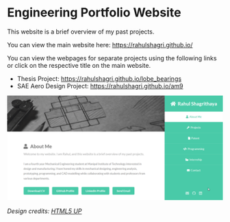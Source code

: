 # Engineering Portfolio Website

This website is a brief overview of my past projects.

You can view the main website here: https://rahulshagri.github.io/

You can view the webpages for separate projects using the following links or click on the respective title on the main website.

- Thesis Project: https://rahulshagri.github.io/lobe_bearings
- SAE Aero Design Project: https://rahulshagri.github.io/am9

![screenshot](images/webpage_demo.gif)

<i>Design credits: <a href="https://html5up.net/">HTML5 UP</a></i> 